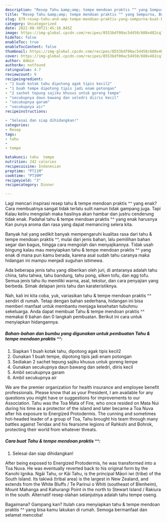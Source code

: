 ```yaml
---
description: "Resep Tahu &amp;amp; tempe mendoan praktis ^^ yang Sempurna, Buat Buka Puasa Sempurna"
title: "Resep Tahu &amp;amp; tempe mendoan praktis ^^ yang Sempurna, Buat Buka Puasa Sempurna"
slug: 879-resep-tahu-and-amp-tempe-mendoan-praktis-yang-sempurna-buat-buka-puasa-sempurna
category: Uncategorized
date: 2022-08-30T21:45:18.845Z
image: https://img-global.cpcdn.com/recipes/8553bdf00ac5d450/680x482cq70/tahu-tempe-mendoan-praktis-foto-resep-utama.jpg
hideToc: false
enableToc: true
enableTocContent: false
thumbnail: https://img-global.cpcdn.com/recipes/8553bdf00ac5d450/680x482cq70/tahu-tempe-mendoan-praktis-foto-resep-utama.jpg
cover: https://img-global.cpcdn.com/recipes/8553bdf00ac5d450/680x482cq70/tahu-tempe-mendoan-praktis-foto-resep-utama.jpg
author: Admin
authorAv: notfound
ratingvalue: 4.7
reviewcount: 9
recipeingredient:
- "1 buah kotak tahu dipotong agak tipis kecil2"
- "1 buah tempe dipotong tipis jadi enam potongan"
- "2 sachet tepung sajiku khusus untuk goreng tempe"
- "secukupnya daun bawang dan seledri diiris kecil"
- "secukupnya garam"
- "secukupnya air"
recipeinstructions:

- "Selesai dan siap dihidangkan!"
categories:
- Resep
tags:
- tahu
- 
- tempe

katakunci: tahu  tempe 
nutrition: 242 calories
recipecuisine: Indonesian
preptime: "PT11M"
cooktime: "PT39M"
recipeyield: "3"
recipecategory: Dinner

---
```



Lagi mencari inspirasi resep tahu &amp; tempe mendoan praktis ^^ yang enak? Cara membuatnya sangat tidak terlalu sulit namun tidak gampang juga. Tapi Kalau keliru mengolah maka hasilnya akan hambar dan justru cenderung tidak enak. Padahal tahu &amp; tempe mendoan praktis ^^ yang enak harusnya Kan punya aroma dan rasa yang dapat memancing selera kita.


Banyak hal yang sedikit banyak mempengaruhi kualitas rasa dari tahu &amp; tempe mendoan praktis ^^, mulai dari jenis bahan, lalu pemilihan bahan segar dan bagus, hingga cara mengolah dan menyajikannya. Tidak usah bingung kalau mau menyiapkan tahu &amp; tempe mendoan praktis ^^ yang enak di mana pun kamu berada, karena asal sudah tahu caranya maka hidangan ini mampu menjadi suguhan istimewa.

Ada beberapa jenis tahu yang diberikan oleh juri, di antaranya adalah tahu china, tahu tahwa, tahu bandung, tahu pong, silken tofu, dan egg tofu. Semua jenis tahu itu memiliki warna, asal, tekstur, dan cara penyajian yang berbeda. Simak delapan jenis tahu dan karateristiknya.


Nah, kali ini kita coba, yuk, variasikan tahu &amp; tempe mendoan praktis ^^ sendiri di rumah. Tetap dengan bahan sederhana, hidangan ini bisa memberi manfaat untuk membantu menjaga kesehatan tubuhmu sekeluarga. Anda dapat membuat Tahu &amp; tempe mendoan praktis ^^ memakai 6 bahan dan 0 langkah pembuatan. Berikut ini cara untuk menyiapkan hidangannya.

<!--inarticleads1-->

##### Bahan-bahan dan bumbu yang digunakan untuk pembuatan Tahu &amp; tempe mendoan praktis ^^:

1. Siapkan 1 buah kotak tahu, dipotong agak tipis kecil2
1. Gunakan 1 buah tempe, dipotong tipis jadi enam potongan
1. Sediakan 2 sachet tepung sajiku khusus untuk goreng tempe
1. Gunakan secukupnya daun bawang dan seledri, diiris kecil
1. Ambil secukupnya garam
1. Ambil secukupnya air


We are the premier organization for health insurance and employee benefit professionals. Please know that as your President, I am available for any questions you might have or suggestions for improvements to our Association. Tahu was the Toa Mata of Fire, who once resided on Mata Nui during his time as a protector of the island and later became a Toa Nuva after his exposure to Energized Protodermis. The cunning and sometimes hot-headed leader of a group of Toa, Tahu brought his team through many battles against Teridax and his fearsome legions of Rahkshi and Bohrok, protecting their world from whatever threats. 

<!--inarticleads2-->

##### Cara buat Tahu &amp; tempe mendoan praktis ^^:


1. Selesai dan siap dihidangkan!

After being exposed to Energized Protodermis, he was transformed into a Toa Nuva. He was eventually reverted back to his original form by the Kanohi Ignika. Ngāi Tahu, or Kāi Tahu, is the principal Māori iwi (tribe) of the South Island. Its takiwā (tribal area) is the largest in New Zealand, and extends from the White Bluffs / Te Parinui o Whiti (southeast of Blenheim), Mount Mahanga and Kahurangi Point in the north to Stewart Island / Rakiura in the south. Alternatif resep olahan selanjutnya adalah tahu tempe oseng. 

Bagaimana? Gampang kan? Itulah cara menyiapkan tahu &amp; tempe mendoan praktis ^^ yang bisa kamu lakukan di rumah. Semoga bermanfaat dan selamat mencoba!
